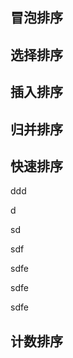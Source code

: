 
## 冒泡排序




## 选择排序



## 插入排序



## 归并排序



## 快速排序

ddd

d

sd





sdf







sdfe









sdfe

sdfe

## 计数排序